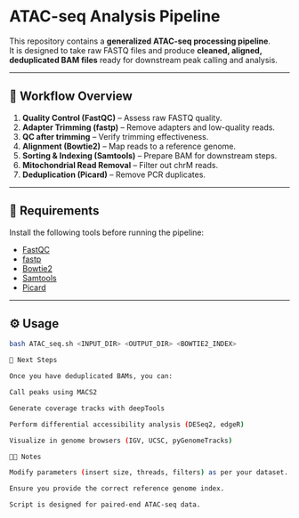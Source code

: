 # ATAC-seq Analysis Pipeline

This repository contains a **generalized ATAC-seq processing pipeline**.  
It is designed to take raw FASTQ files and produce **cleaned, aligned, deduplicated BAM files** ready for downstream peak calling and analysis.

---

## 🚀 Workflow Overview
1. **Quality Control (FastQC)** – Assess raw FASTQ quality.
2. **Adapter Trimming (fastp)** – Remove adapters and low-quality reads.
3. **QC after trimming** – Verify trimming effectiveness.
4. **Alignment (Bowtie2)** – Map reads to a reference genome.
5. **Sorting & Indexing (Samtools)** – Prepare BAM for downstream steps.
6. **Mitochondrial Read Removal** – Filter out chrM reads.
7. **Deduplication (Picard)** – Remove PCR duplicates.

---

## 🔧 Requirements
Install the following tools before running the pipeline:
- [FastQC](https://www.bioinformatics.babraham.ac.uk/projects/fastqc/)
- [fastp](https://github.com/OpenGene/fastp)
- [Bowtie2](http://bowtie-bio.sourceforge.net/bowtie2/)
- [Samtools](http://www.htslib.org/)
- [Picard](https://broadinstitute.github.io/picard/)

---

## ⚙️ Usage
```bash
bash ATAC_seq.sh <INPUT_DIR> <OUTPUT_DIR> <BOWTIE2_INDEX>

🧪 Next Steps

Once you have deduplicated BAMs, you can:

Call peaks using MACS2

Generate coverage tracks with deepTools

Perform differential accessibility analysis (DESeq2, edgeR)

Visualize in genome browsers (IGV, UCSC, pyGenomeTracks)

👨‍🔬 Notes

Modify parameters (insert size, threads, filters) as per your dataset.

Ensure you provide the correct reference genome index.

Script is designed for paired-end ATAC-seq data.
